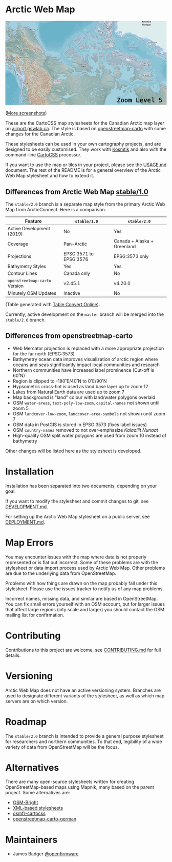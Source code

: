 # Arctic Web Map

![samples/z5.jpg](samples/z5.jpg)

([More screenshots](samples))

These are the CartoCSS map stylesheets for the Canadian Arctic map layer on [airport.gswlab.ca][airport]. The style is based on [openstreetmap-carto][osm-carto] with some changes for the Canadian Arctic.

These stylesheets can be used in your own cartography projects, and are designed to be easily customised. They work with [Kosmtik][] and also with the command-line [CartoCSS][] processor.

If you want to use the map or tiles in your project, please see the [USAGE.md](USAGE.md) document. The rest of the README is for a general overview of the Arctic Web Map stylesheet and how to extend it.

[airport]: http://airport.gswlab.ca
[CartoCSS]: https://github.com/mapbox/carto
[Kosmtik]: https://github.com/kosmtik/kosmtik
[osm-carto]: https://github.com/gravitystorm/openstreetmap-carto

## Differences from Arctic Web Map [stable/1.0][stable-10]

The `stable/2.0` branch is a separate map style from the primary Arctic Web Map from ArcticConnect. Here is a comparison.

| Feature                       | `stable/1.0`           | `stable/2.0`                |
|-------------------------------|------------------------|-----------------------------|
| Active Development (2019)     | No                     | Yes                         |
| Coverage                      | Pan-Arctic             | Canada + Alaska + Greenland |
| Projections                   | EPSG:3571 to EPSG:3576 | EPSG:3573 only              |
| Bathymetry Styles             | Yes                    | Yes                         |
| Contour Lines                 | Canada only            | No                          |
| `openstreetmap-carto` Version | v2.45.1                | v4.20.0                     |
| Minutely OSM Updates          | Inactive               | No                          |

(Table generated with [Table Convert Online][table-convert]).

Currently, active development on the `master` branch will be merged into the `stable/2.0` branch.

[stable-10]: https://github.com/GeoSensorWebLab/awm-styles/tree/stable/1.0
[table-convert]: https://tableconvert.com

## Differences from openstreetmap-carto

* Web Mercator projection is replaced with a more appropriate projection for the far north (EPSG:3573)
* Bathymetry ocean data improves visualization of arctic region where oceans and seas significantly impact local communities and research
* Northern communities have increased label prominence (Cut-off is 60˚N)
* Region is clipped to -180˚E/40˚N to 0˚E/90˚N
* Hypsometric cross-tint is used as land base layer up to zoom 12
* Lakes from Natural Earth data are used up to zoom 7
* Map background is "land" colour with land/water polygons overlaid
* OSM `water-areas`, `text-poly-low-zoom`, `capital-names` not shown until zoom 5
* OSM `landcover-low-zoom`, `landcover-area-symbols` not shown until zoom 7
* OSM data in PostGIS is stored in EPSG:3573 (fixes label issues)
* OSM `country-names` removed to not over-emphasize *Kalaallit Nunaat*
* High-quality OSM split water polygons are used from zoom 10 instead of bathymetry

Other changes will be listed here as the stylesheet is developed.

# Installation

Installation has been separated into two documents, depending on your goal.

If you want to modify the stylesheet and commit changes to git, see [DEVELOPMENT.md](DEVELOPMENT.md).

For setting up the Arctic Web Map stylesheet on a public server, see [DEPLOYMENT.md](DEPLOYMENT.md).

# Map Errors

You may encounter issues with the map where data is not properly represented or is flat out incorrect. Some of these problems are with the stylesheet or data import process used by Arctic Web Map. Other problems are due to the underlying data from OpenStreetMap.

Problems with how things are drawn on the map probably fall under this stylesheet. Please use the issues tracker to notify us of any map problems.

Incorrect names, missing data, and similar are based in OpenStreetMap. You can fix small errors yourself with an OSM account, but for larger issues that affect large regions (city scale and larger) you should contact the OSM mailing list for confirmation.

# Contributing

Contributions to this project are welcome, see [CONTRIBUTING.md](CONTRIBUTING.md) for full details.

# Versioning

Arctic Web Map does not have an active versioning system. Branches are used to designate different variants of the stylesheet, as well as which map servers are on which version.

# Roadmap

The `stable/2.0` branch is intended to provide a general purpose stylesheet for researchers and northern communities. To that end, legibility of a wide variety of data from OpenStreetMap will be the focus.

# Alternatives

There are many open-source stylesheets written for creating OpenStreetMap-based maps using Mapnik, many based on the parent project. Some alternatives are:

* [OSM-Bright](https://github.com/mapbox/osm-bright)
* [XML-based stylesheets](https://trac.openstreetmap.org/browser/subversion/applications/rendering/mapnik)
* [osmfr-cartocss](https://github.com/cquest/osmfr-cartocss)
* [openstreetmap-carto-german](https://github.com/giggls/openstreetmap-carto-de)

# Maintainers

* James Badger [@openfirmware](https://github.com/openfirmware/)
